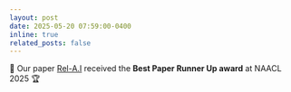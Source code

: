 ```yaml
---
layout: post
date: 2025-05-20 07:59:00-0400
inline: true
related_posts: false
---
```


 :tada: Our paper [Rel-A.I](https://arxiv.org/pdf/2407.07950) received the **Best Paper Runner Up award** at NAACL 2025 :trophy: